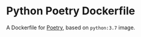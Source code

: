 # Python Poetry Dockerfile

A Dockerfile for [Poetry](https://python-poetry.org), based on `python:3.7` image.
